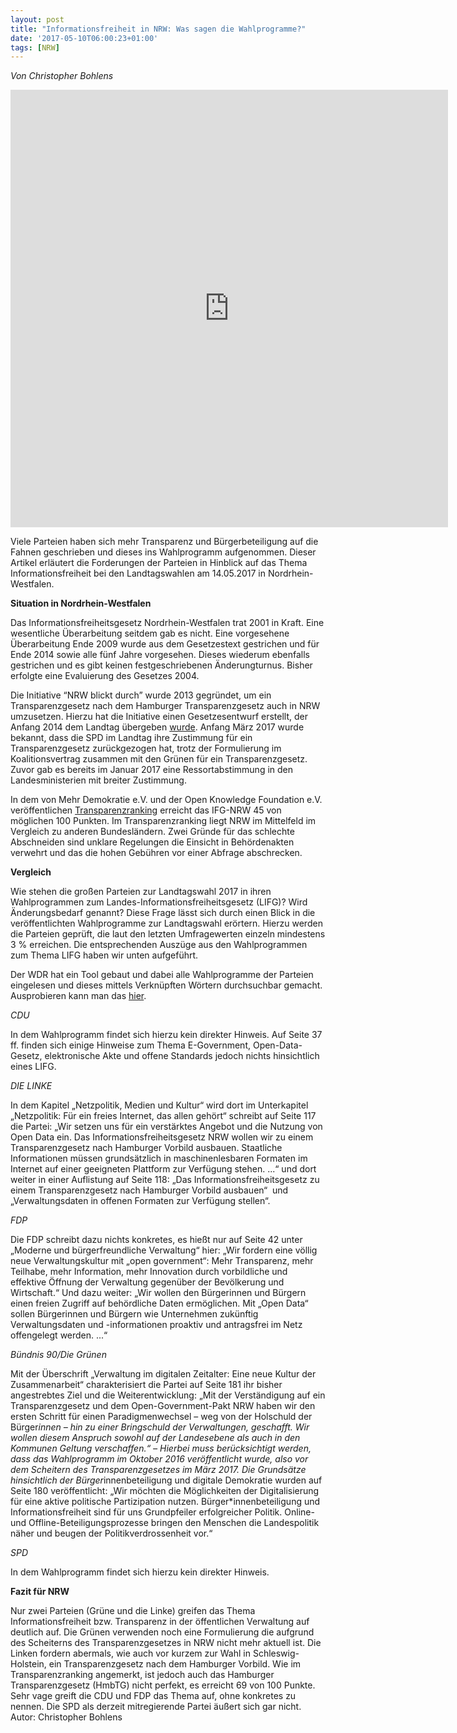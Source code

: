```yaml
---
layout: post
title: "Informationsfreiheit in NRW: Was sagen die Wahlprogramme?"
date: '2017-05-10T06:00:23+01:00'
tags: [NRW]
---
```



*Von Christopher Bohlens*

<embed src="http://data.wdr.de/wdr/nachrichten/landespolitik/landtagswahl/wahlprogramme/embed.html?customwords=Informationsfreiheit%2BTransparenzgesetz%2BInformationsfreiheitsgesetzes%2BInformationsfreiheitsrecht%2BOpen-Data-Gesetz%2BOpen-Data-Kommunen%2BOpenGovernment%2BOpenGovernment-Prinzipien%2BOpenGovernment-Initiative" width="700" height="700">


Viele Parteien haben sich mehr Transparenz und Bürgerbeteiligung auf die Fahnen geschrieben und dieses ins Wahlprogramm aufgenommen. Dieser Artikel erläutert die Forderungen der Parteien in Hinblick auf das Thema Informationsfreiheit bei den Landtagswahlen am 14.05.2017 in Nordrhein-Westfalen.

**Situation in Nordrhein-Westfalen**

Das Informationsfreiheitsgesetz Nordrhein-Westfalen trat 2001 in Kraft. Eine wesentliche Überarbeitung seitdem gab es nicht. Eine vorgesehene Überarbeitung Ende 2009 wurde aus dem Gesetzestext gestrichen und für Ende 2014 sowie alle fünf Jahre vorgesehen. Dieses wiederum ebenfalls gestrichen und es gibt keinen festgeschriebenen Änderungturnus. Bisher erfolgte eine Evaluierung des Gesetzes 2004.

Die Initiative “NRW blickt durch” wurde 2013 gegründet, um ein Transparenzgesetz nach dem Hamburger Transparenzgesetz auch in NRW umzusetzen. Hierzu hat die Initiative einen Gesetzesentwurf erstellt, der Anfang 2014 dem Landtag übergeben [wurde](http://www.nrw-blickt-durch.de/aktuelles/c/a/einsicht-fuer-besseren-durchblick/). Anfang März 2017 wurde bekannt, dass die SPD im Landtag ihre Zustimmung für ein Transparenzgesetz zurückgezogen hat, trotz der Formulierung im Koalitionsvertrag zusammen mit den Grünen für ein Transparenzgesetz. Zuvor gab es bereits im Januar 2017 eine Ressortabstimmung in den Landesministerien mit breiter Zustimmung.

In dem von Mehr Demokratie e.V. und der Open Knowledge Foundation e.V. veröffentlichen [Transparenzranking](https://transparenzranking.de/laender/nrw/) erreicht das IFG-NRW 45 von möglichen 100 Punkten. Im Transparenzranking liegt NRW im Mittelfeld im Vergleich zu anderen Bundesländern. Zwei Gründe für das schlechte Abschneiden sind unklare Regelungen die Einsicht in Behördenakten verwehrt und das die hohen Gebühren vor einer Abfrage abschrecken.

**Vergleich**

Wie stehen die großen Parteien zur Landtagswahl 2017 in ihren Wahlprogrammen zum Landes-Informationsfreiheitsgesetz (LIFG)? Wird Änderungsbedarf genannt? Diese Frage lässt sich durch einen Blick in die veröffentlichten Wahlprogramme zur Landtagswahl erörtern. Hierzu werden die Parteien geprüft, die laut den letzten Umfragewerten einzeln mindestens 3 % erreichen. Die entsprechenden Auszüge aus den Wahlprogrammen zum Thema LIFG haben wir unten aufgeführt.

Der WDR hat ein Tool gebaut und dabei alle Wahlprogramme der Parteien eingelesen und dieses mittels Verknüpften Wörtern durchsuchbar gemacht. Ausprobieren kann man das [hier](http://data.wdr.de/wdr/nachrichten/landespolitik/landtagswahl/wahlprogramme/?customwords=Informationsfreiheit%2BTransparenzgesetz%2BInformationsfreiheitsgesetzes%2BInformationsfreiheitsrecht%2BOpen-Data-Gesetz%2BOpen-Data-Kommunen%2BOpenGovernment%2BOpenGovernment-Prinzipien%2BOpenGovernment-Initiative).

*CDU*

In dem Wahlprogramm findet sich hierzu kein direkter Hinweis. Auf Seite 37 ff. finden sich einige Hinweise zum Thema E-Government, Open-Data-Gesetz, elektronische Akte und offene Standards jedoch nichts hinsichtlich eines LIFG.

*DIE LINKE*

In dem Kapitel „Netzpolitik, Medien und Kultur“ wird dort im Unterkapitel „Netzpolitik: Für ein freies Internet, das allen gehört“ schreibt auf Seite 117 die Partei: „Wir setzen uns für ein verstärktes Angebot und die Nutzung von Open Data ein. Das Informationsfreiheitsgesetz NRW wollen wir zu einem Transparenzgesetz nach Hamburger Vorbild ausbauen. Staatliche Informationen müssen grundsätzlich in maschinenlesbaren Formaten im Internet auf einer geeigneten Plattform zur Verfügung stehen. ...“ und dort weiter in einer Auflistung auf Seite 118: „Das Informationsfreiheitsgesetz zu einem Transparenzgesetz nach Hamburger Vorbild ausbauen“  und „Verwaltungsdaten in offenen Formaten zur Verfügung stellen“.

*FDP*

Die FDP schreibt dazu nichts konkretes, es hießt nur auf Seite 42 unter „Moderne und bürgerfreundliche Verwaltung“ hier: „Wir fordern eine völlig neue Verwaltungskultur mit „open government“: Mehr Transparenz, mehr Teilhabe, mehr Information, mehr Innovation durch vorbildliche und effektive Öffnung der Verwaltung gegenüber der Bevölkerung und Wirtschaft.“ Und dazu weiter: „Wir wollen den Bürgerinnen und Bürgern einen freien Zugriff auf behördliche Daten ermöglichen. Mit „Open Data“ sollen Bürgerinnen und Bürgern wie Unternehmen zukünftig Verwaltungsdaten und -informationen proaktiv und antragsfrei im Netz offengelegt werden. ...“

*Bündnis 90/Die Grünen*

Mit der Überschrift „Verwaltung im digitalen Zeitalter: Eine neue Kultur der Zusammenarbeit“ charakterisiert die Partei auf Seite 181 ihr bisher angestrebtes Ziel und die Weiterentwicklung: „Mit der Verständigung auf ein Transparenzgesetz und dem Open-Government-Pakt NRW haben wir den ersten Schritt für einen Paradigmenwechsel – weg von der Holschuld der Bürger*innen – hin zu einer Bringschuld der Verwaltungen, geschafft. Wir wollen diesem Anspruch sowohl auf der Landesebene als auch in den Kommunen Geltung verschaffen.“ – Hierbei muss berücksichtigt werden, dass das Wahlprogramm im Oktober 2016 veröffentlicht wurde, also vor dem Scheitern des Transparenzgesetzes im März 2017. Die Grundsätze hinsichtlich der Bürger*innenbeteiligung und digitale Demokratie wurden auf Seite 180 veröffentlicht: „Wir möchten die Möglichkeiten der Digitalisierung für eine aktive politische Partizipation nutzen. Bürger*innenbeteiligung und Informationsfreiheit sind für uns Grundpfeiler erfolgreicher Politik. Online- und Offline-Beteiligungsprozesse bringen den Menschen die Landespolitik näher und beugen der Politikverdrossenheit vor.“

*SPD*

In dem Wahlprogramm findet sich hierzu kein direkter Hinweis.

**Fazit für NRW**

Nur zwei Parteien (Grüne und die Linke) greifen das Thema Informationsfreiheit bzw. Transparenz in der öffentlichen Verwaltung auf deutlich auf. Die Grünen verwenden noch eine Formulierung die aufgrund des Scheiterns des Transparenzgesetzes in NRW nicht mehr aktuell ist. Die Linken fordern abermals, wie auch vor kurzem zur Wahl in Schleswig-Holstein, ein Transparenzgesetz nach dem Hamburger Vorbild. Wie im Transparenzranking angemerkt, ist jedoch auch das Hamburger Transparenzgesetz (HmbTG) nicht perfekt, es erreicht 69 von 100 Punkte.  Sehr vage greift die CDU und FDP das Thema auf, ohne konkretes zu nennen. Die SPD als derzeit mitregierende Partei äußert sich gar nicht.
Autor: Christopher Bohlens
